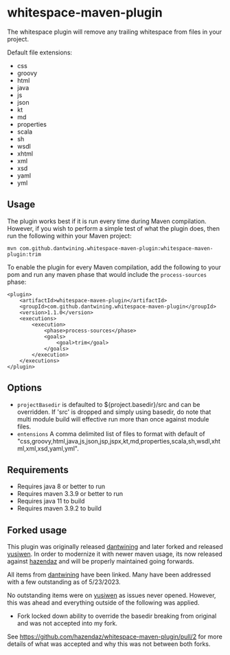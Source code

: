 # whitespace-maven-plugin

The whitespace plugin will remove any trailing whitespace from files in your project.

Default file extensions:

- css
- groovy
- html
- java
- js
- json
- kt
- md
- properties
- scala
- sh
- wsdl
- xhtml
- xml
- xsd
- yaml
- yml

## Usage

The plugin works best if it is run every time during Maven compilation. However, if you wish to perform a simple test of what the plugin does, then run the following within your Maven project:

`mvn com.github.dantwining.whitespace-maven-plugin:whitespace-maven-plugin:trim`

To enable the plugin for every Maven compilation, add the following to your pom and run any maven phase that would include the `process-sources` phase:

    <plugin>
        <artifactId>whitespace-maven-plugin</artifactId>
        <groupId>com.github.dantwining.whitespace-maven-plugin</groupId>
        <version>1.1.0</version>
        <executions>
            <execution>
                <phase>process-sources</phase>
                <goals>
                    <goal>trim</goal>
                </goals>
            </execution>
        </executions>
    </plugin>

## Options

- ```projectBasedir``` is defaulted to ${project.basedir}/src and can be overridden.  If 'src' is dropped and simply using basedir, do note that multi module build will effective run more than once against module files.
- ```entensions``` A comma delimited list of files to format with default of "css,groovy,html,java,js,json,jsp,jspx,kt,md,properties,scala,sh,wsdl,xhtml,xml,xsd,yaml,yml".

## Requirements ##

- Requires java 8 or better to run
- Requires maven 3.3.9 or better to run
- Requires java 11 to build
- Requires maven 3.9.2 to build

## Forked usage ##

This plugin was originally released [dantwining](https://github.com/dantwining/whitespace-maven-plugin/) and later forked and released [yusiwen](https://github.com/yusiwen/whitespace-maven-plugin).  In order to modernize it with newer maven usage, its now released against [hazendaz](https://github.com/hazendaz/whitespace-maven-plugin) and will be properly maintained going forwards.

All items from [dantwining](https://github.com/dantwining/whitespace-maven-plugin/) have been linked.  Many have been addressed with a few outstanding as of 5/23/2023.

No outstanding items were on [yusiwen](https://github.com/yusiwen/whitespace-maven-plugin) as issues never opened.  However, this was ahead and everything outside of the following was applied.

- Fork locked down ability to override the basedir breaking from original and was not accepted into my fork.
 
See https://github.com/hazendaz/whitespace-maven-plugin/pull/2 for more details of what was accepted and why this was not between both forks.
